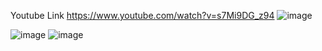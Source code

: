 Youtube Link
https://www.youtube.com/watch?v=s7Mi9DG_z94
![image](https://github.com/kynkcaycan/EBACUS_Okul_Sistemi/assets/105385269/cafb2fd1-0c55-460a-8b28-76aba5b41861)

![image](https://github.com/kynkcaycan/EBACUS_Okul_Sistemi/assets/105385269/c9f3eeed-2616-413e-b3ef-55f8b0876662)
![image](https://github.com/kynkcaycan/EBACUS_Okul_Sistemi/assets/105385269/7d4e8288-be81-4ca6-98bc-66f74899a172)


